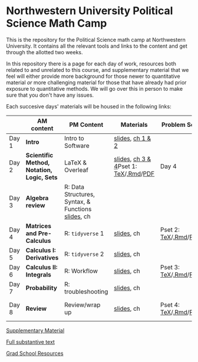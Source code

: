 # Northwestern University Political Science Math Camp
This is the repository for the Political Science math camp at Northwestern University. It contains all the relevant tools and links to the content and get through the allotted two weeks.

In this repository there is a page for each day of work, resources both related to and unrelated to this course, and supplementary material that we feel will either provide more background for those newer to quantitative material *or* more challenging material for those that have already had prior exposure to quantitative methods. We will go over this in person to make sure that you don't have any issues. 

Each succesive days' materials will be housed in the following links: 


| | AM content            | PM Content        |  Materials | Problem Sets | Due date      | Answer Keys
|---| -------------         | -------------     | ------------- | ------------- | ------------- |------------- |
Day 1 | **Intro** | Intro to Software | [slides](slides/day1-intro.pdf), [ch 1 & 2]()| | | 
Day 2 | **Scientific Method, Notation, Logic, Sets** | LaTeX & Overleaf  | [slides](slides/day2-am.pdf), [ch 3 & 4]()Pset 1: [TeX](updated-pset-1.tex)/[.Rmd](updated-pset-1-RMD.Rmd)/[PDF](updated-pset-1.pdf)|Day 4| 
Day 3 | **Algebra review** | R: Data Structures, Syntax, & Functions [slides](slides/day4-am.pdf), ch       ||| 
Day 4 | **Matrices and Pre-Calculus** | R: `tidyverse` 1     | [slides](slides/day5-am.pdf), ch  | Pset 2: [TeX](updated-pset-2.tex)/[.Rmd](updated-pset-2-RMD.Rmd)/[PDF](updated-pset-2.pdf)| Day 6|
Day 5 | **Calculus I: Derivatives**  | R: `tidyverse` 2  | [slides](slides/day6-am.pdf), ch  || |
Day 6 | **Calculus II: Integrals** | R: Workflow       | [slides](slides/day8-am.pdf), ch | Pset 3: [TeX](updated-pset-3.tex)/[.Rmd](updated-pset-3-RMD.Rmd)/[PDF](updated-pset-3.pdf)| Day 8 |
Day 7 | **Probability**  | R: troubleshooting | [slides](slides/day9-am.pdf), ch ||
Day 8| **Review** | Review/wrap up | [slides](slides/day10-am.pdf), ch | Pset 4: [TeX](updated-pset-4.tex)/[.Rmd](updated-pset-4-RMD.Rmd)/[PDF](updated-pset-4.pdf)| Class Start Thursday|

[Supplementary Material](supplementary_material/README.md) 

[Full substantive text]()

[Grad School Resources](resources/README.md)
